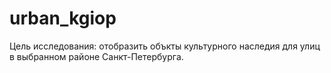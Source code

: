 # urban_kgiop
Цель исследования: отобразить объкты культурного наследия для улиц в выбранном районе Санкт-Петербурга.
